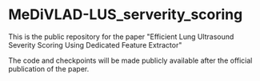 # MeDiVLAD-LUS_serverity_scoring
This is the public repository for the paper "Efficient Lung Ultrasound Severity Scoring Using Dedicated Feature Extractor"

The code and checkpoints will be made publicly available after the official publication of the paper.
